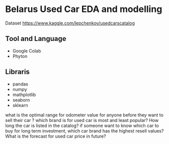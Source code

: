 # Belarus Used Car EDA and modelling

Dataset https://www.kaggle.com/lepchenkov/usedcarscatalog

## Tool and Language
* Google Colab
* Phyton

## Libraris
* pandas
* numpy
* mathplotlib
* seaborn
* sklearn

what is the optimal range for odometer value for anyone before they want to sell their car ?
which brand is for used car is most and least popular?
How long the car is listed in the catalog?
if someone want to know which car to buy for long term investment, which car brand has the highest resell values?
What is the forecast for used car price in future?
